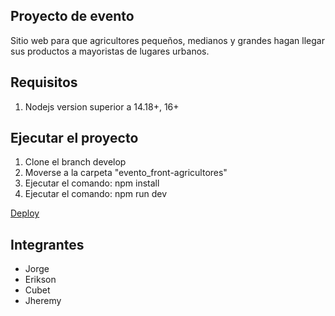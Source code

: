 ## Proyecto de evento 
Sitio web para que agricultores pequeños, medianos y grandes hagan llegar sus productos a mayoristas de lugares urbanos.

## Requisitos
1. Nodejs version superior a 14.18+, 16+

## Ejecutar el proyecto
1. Clone el branch develop
2. Moverse a la carpeta "evento_front-agricultores"
3. Ejecutar el comando: npm install
4. Ejecutar el comando: npm run dev

[Deploy](https://630d1aa1dad2301c28b8d7d2--celebrated-otter-dc0a48.netlify.app/)
## Integrantes
* Jorge
* Erikson
* Cubet
* Jheremy

